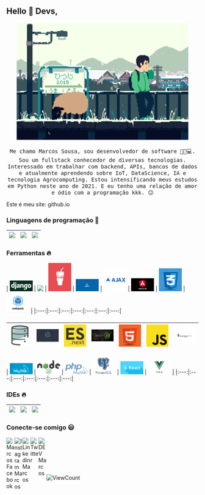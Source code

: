 
## Hello :wave: Devs, 

<p align="center">
  <img src="https://raw.githubusercontent.com/DSVILLA/DSVILLA/main/img/887ee110713134ef2a35ee2a85b8bc4a.gif" width=450>
  <br><br>
  <samp>Me chamo Marcos Sousa, sou desenvolvedor de software 👨‍🎓💻. Sou um fullstack conhecedor de diversas tecnologias. <br>Interessado em trabalhar com backend, APIs, bancos de dados e atualmente aprendendo sobre IoT, DataScience, IA e tecnologia Agrocomputing. Estou intensificando meus estudos em Python neste ano de 2021. E eu tenho uma relação de amor e ódio com a programação kkk. 😐

Este é meu site: github.io
  </samp>
</p>

### Linguagens de programação  :rocket:
|<img src="https://raw.githack.com/DSVILLA/DSVILLA/main/img/python.png" width=60> | <img src="https://raw.githack.com/DSVILLA/DSVILLA/main/img/sharp.svg" width=60> | <img src="https://raw.githack.com/DSVILLA/DSVILLA/main/img/r.png" width=60> |
|:---:|:---:|:---:|


### Ferramentas :fire:
| <img src="https://raw.githubusercontent.com/DSVILLA/DSVILLA/main/img/django.png" width=60> | <img src="https://raw.githack.com/DSVILLA/DSVILLA/main/img/bootstrap.png" width=60> | <img src="https://raw.githubusercontent.com/DSVILLA/DSVILLA/main/img/Gulp.png" width=60> | <img src="https://raw.githubusercontent.com/DSVILLA/DSVILLA/main/img/Jquery.png" width=60> | <img src="https://raw.githubusercontent.com/DSVILLA/DSVILLA/0d9e64c69ceeb2cc96972aa23a0b9453ed83f8b4/img/ajax.svg" width=60> | <img src="https://raw.githubusercontent.com/DSVILLA/DSVILLA/main/img/angular9.png" width=60> | <img src="https://raw.githubusercontent.com/DSVILLA/DSVILLA/main/img/css.png" width=60> | <img src="https://raw.githubusercontent.com/DSVILLA/DSVILLA/main/img/webpack.png" width=60> |
|:---:|:---:|:---:|:---:|:---:|:---:|:---:|

###
| <img src="https://raw.githubusercontent.com/DSVILLA/DSVILLA/main/img/db.png" width=60> | <img src="https://raw.githubusercontent.com/DSVILLA/DSVILLA/main/img/electron.png" width=60> | <img src="https://raw.githubusercontent.com/DSVILLA/DSVILLA/main/img/esnext.png" width=60> | <img src="https://raw.githubusercontent.com/DSVILLA/DSVILLA/main/img/express.png" width=60> | <img src="https://raw.githubusercontent.com/DSVILLA/DSVILLA/main/img/html5.png" width=60> | <img src="https://raw.githubusercontent.com/DSVILLA/DSVILLA/main/img/js.png" width=60> | <img src="https://raw.githubusercontent.com/DSVILLA/DSVILLA/main/img/mongodb.png" width=60> |
|:---:|:---:|:---:|:---:|:---:|:---:|:---:|

###
| <img src="https://raw.githubusercontent.com/DSVILLA/DSVILLA/main/img/mysql.jpg" width=60> | <img src="https://raw.githubusercontent.com/DSVILLA/DSVILLA/main/img/nodes.png" width=60> | <img src="https://raw.githubusercontent.com/DSVILLA/DSVILLA/main/img/phpmysql.png" width=60> | <img src="https://raw.githubusercontent.com/DSVILLA/DSVILLA/main/img/postgresql.png" width=60> | <img src="https://raw.githubusercontent.com/DSVILLA/DSVILLA/main/img/react.png" width=60> | <img src="https://raw.githubusercontent.com/DSVILLA/DSVILLA/main/img/vuejs.jpeg" width=60> |
|:---:|:---:|:---:|:---:|:---:|:---:|:---:|


### IDEs :fire:
|<img src="https://raw.githack.com/DSVILLA/DSVILLA/main/img/Logo.svg.png" width=60> | <img src="https://raw.githack.com/DSVILLA/DSVILLA/main/img/rider_logo_300x300.png" width=60> | <img src="https://raw.githack.com/DSVILLA/DSVILLA/main/img/visual-studio.png" width=60> |
|:---:|:---:|:---:|

### Conecte-se comigo :smiley:
<a href="https://facebook.com/marcosmasiri">
  <img align="left" alt="Marcos Facebook" width="21px" src="https://raw.githubusercontent.com/FortAwesome/Font-Awesome/master/svgs/brands/facebook.svg" />
</a>
<a href="https://instagram.com/marcosmasiri">
  <img align="left" alt="Instagram Marcos" width="21px" src="https://raw.githubusercontent.com/FortAwesome/Font-Awesome/master/svgs/brands/instagram-square.svg" />
</a>
<a href="https://www.linkedin.com/in/marcossousa93/">
  <img align="left" alt="Linkedin Marcos" width="21px" src="https://raw.githubusercontent.com/FortAwesome/Font-Awesome/master/svgs/brands/linkedin.svg" />
</a>
<a href="">
  <img align="left" alt="Twitter" width="21px" src="https://raw.githubusercontent.com/FortAwesome/Font-Awesome/master/svgs/brands/twitter.svg" />
</a>
<a href="https://dev.to/dsvilla">
  <img align="left" alt="DEV Marcos" width="21px" src="https://raw.githubusercontent.com/FortAwesome/Font-Awesome/master/svgs/brands/dev.svg" />
</a>
<a href="">
  <img align="left" alt="" width="21px" src="" />
</a><br/><br/>
<p align="center">
</p>
<br/><br/>


 
<!--  ![visitors](https://visitor-badge.glitch.me/badge?page_id=DSVILLA//DSVILLA) -->

![ViewCount](https://views.whatilearened.today/views/github/DSVILLA/views.svg)

